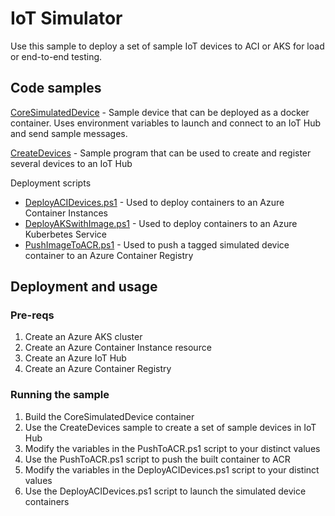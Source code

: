 # IoT Simulator
Use this sample to deploy a set of sample IoT devices to ACI or AKS for load or end-to-end testing.

## Code samples
[CoreSimulatedDevice](../CoreSimulatedDevice/) - Sample device that can be deployed as a docker container. 
Uses environment variables to launch and connect to an IoT Hub and send sample messages.

[CreateDevices](../CreateDevices/) - Sample program that can be used to create and register several devices to an IoT Hub

Deployment scripts
* [DeployACIDevices.ps1](../DeploymentScripts/DeployACIDevices.ps1) - Used to deploy containers to an Azure Container Instances
* [DeployAKSwithImage.ps1](../DeploymentScripts/DeployACIDevices.ps1) - Used to deploy containers to an Azure Kuberbetes Service
* [PushImageToACR.ps1](../DeploymentScripts/DeployACIDevices.ps1) - Used to push a tagged simulated device container to an Azure Container Registry

## Deployment and usage

### Pre-reqs
1. Create an Azure AKS cluster
1. Create an Azure Container Instance resource
1. Create an Azure IoT Hub
1. Create an Azure Container Registry

### Running the sample
1. Build the CoreSimulatedDevice container
1. Use the CreateDevices sample to create a set of sample devices in IoT Hub
1. Modify the variables in the PushToACR.ps1 script to your distinct values
1. Use the PushToACR.ps1 script to push the built container to ACR
1. Modify the variables in the DeployACIDevices.ps1 script to your distinct values
1. Use the DeployACIDevices.ps1 script to launch the simulated device containers

